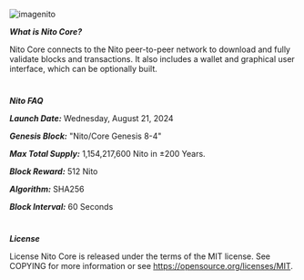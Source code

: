 ![imagenito](https://github.com/user-attachments/assets/41389ade-1a8e-4b9b-9f3a-2572bd1aadbb)

***What is Nito Core?***

Nito Core connects to the Nito peer-to-peer network to download and fully validate blocks and transactions. It also includes a wallet and graphical user interface, which can be optionally built.


#
***Nito FAQ***

***Launch Date:*** Wednesday, August 21, 2024

***Genesis Block:*** "Nito/Core Genesis 8-4"

***Max Total Supply:*** 1,154,217,600 Nito in ±200 Years.

***Block Reward:*** 512 Nito

***Algorithm:*** SHA256

***Block Interval:*** 60 Seconds


#
***License***

License Nito Core is released under the terms of the MIT license. See COPYING for more information or see https://opensource.org/licenses/MIT.
